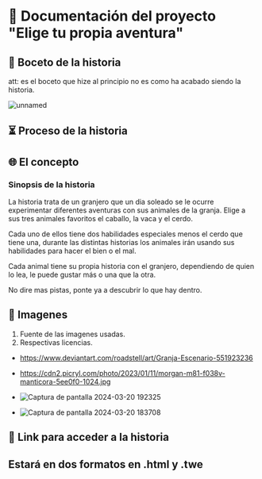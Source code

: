 # 📰 **Documentación del proyecto "Elige tu propia aventura"**

## 📓 **Boceto de la historia** 
att: es el boceto que hize al principio no es como ha acabado siendo la historia.

![unnamed](https://github.com/axckzz/J25-VideoGames/assets/144990882/c597e996-5442-4bca-9c49-7a34a1494198)

## ⏳ **Proceso de la historia**


## 🌐 **El concepto**
### **Sinopsis de la historia**

La historia trata de un granjero que un dia soleado se le ocurre experimentar diferentes aventuras con sus animales de la granja. Elige a sus tres animales favoritos el caballo, la vaca y el cerdo.

Cada uno de ellos tiene dos habilidades especiales menos el cerdo que tiene una, durante las distintas historias los animales irán usando sus habilidades para hacer el bien o el mal.

Cada animal tiene su propia historia con el granjero, dependiendo de quien lo lea, le puede gustar más o una que la otra.

No dire mas pistas, ponte ya a descubrir lo que hay dentro.

## 📄 **Imagenes**
1. Fuente de las imagenes usadas.
2. Respectivas licencias.

- https://www.deviantart.com/roadstell/art/Granja-Escenario-551923236
- https://cdn2.picryl.com/photo/2023/01/11/morgan-m81-f038v-manticora-5ee0f0-1024.jpg

- ![Captura de pantalla 2024-03-20 192325](https://github.com/axckzz/J25-VideoGames/assets/144990882/bde2d638-ae66-4845-ad01-0eb5cce34641)

- ![Captura de pantalla 2024-03-20 183708](https://github.com/axckzz/J25-VideoGames/assets/144990882/04b58ae4-2f0d-4276-a381-0ae8de4586e2)


## 🗻 **Link para acceder a la historia**
Estará en dos formatos en .html y .twe
- 

